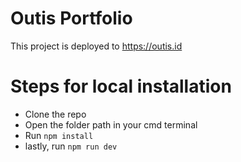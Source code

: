 # Outis Portfolio
This project is deployed to https://outis.id

# Steps for local installation
- Clone the repo
- Open the folder path in your cmd terminal
- Run `npm install`
- lastly, run `npm run dev`
